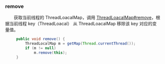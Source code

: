 ### remove
　　获取当前线程的 ThreadLoacalMap，调用 [ThreadLoacalMap#remove](https://github.com/martin-1992/Java-Lock-Notes/blob/master/ThreadLocal/ThreadLocalMap/remove.md)，根据当前线程 key（ThreadLoacal） 从 ThreadLoacalMap 移除该 key 对应的变量值。

```java
     public void remove() {
         ThreadLocalMap m = getMap(Thread.currentThread());
         if (m != null)
             m.remove(this);
     }
```